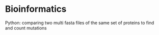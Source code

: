 # Bioinformatics
Python: comparing two multi fasta files of the same set of proteins to find and count mutations
